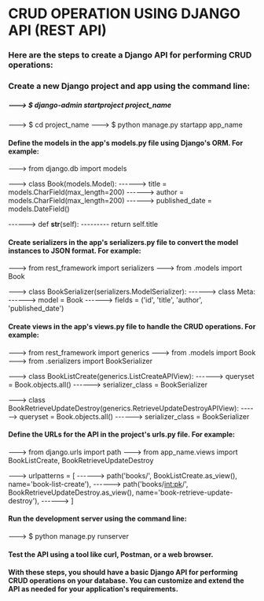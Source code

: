 # CRUD OPERATION USING DJANGO API (REST API)
### Here are the steps to create a Django API for performing CRUD operations:

### Create a new Django project and app using the command line:
##### ---> $ django-admin startproject project_name
---> $ cd project_name
---> $ python manage.py startapp app_name
#### Define the models in the app's models.py file using Django's ORM. For example:
---> from django.db import models

---> class Book(models.Model):
------>    title = models.CharField(max_length=200)
------>    author = models.CharField(max_length=200)
------>    published_date = models.DateField()

------>    def __str__(self):
---------        return self.title
#### Create serializers in the app's serializers.py file to convert the model instances to JSON format. For example:
---> from rest_framework import serializers
---> from .models import Book

---> class BookSerializer(serializers.ModelSerializer):
------>    class Meta:
------>        model = Book
------>        fields = ('id', 'title', 'author', 'published_date')
#### Create views in the app's views.py file to handle the CRUD operations. For example:
---> from rest_framework import generics
---> from .models import Book
---> from .serializers import BookSerializer

---> class BookListCreate(generics.ListCreateAPIView):
------>    queryset = Book.objects.all()
------>    serializer_class = BookSerializer

---> class BookRetrieveUpdateDestroy(generics.RetrieveUpdateDestroyAPIView):
------>    queryset = Book.objects.all()
------>    serializer_class = BookSerializer
#### Define the URLs for the API in the project's urls.py file. For example:
---> from django.urls import path
---> from app_name.views import BookListCreate, BookRetrieveUpdateDestroy

---> urlpatterns = [
------>    path('books/', BookListCreate.as_view(), name='book-list-create'),
------>    path('books/<int:pk>/', BookRetrieveUpdateDestroy.as_view(), name='book-retrieve-update-destroy'),
------> ]
#### Run the development server using the command line:
---> $ python manage.py runserver
#### Test the API using a tool like curl, Postman, or a web browser.
#### With these steps, you should have a basic Django API for performing CRUD operations on your database. You can customize and extend the API as needed for your application's requirements.
